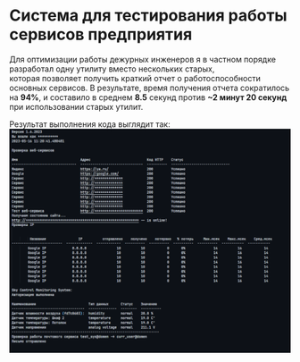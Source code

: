# Система для тестирования работы сервисов предприятия 
Для оптимизации работы дежурных инженеров я в частном порядке разработал одну утилиту вместо нескольких старых,  
которая позволяет получить краткий отчет о работоспособности основных сервисов. В результате, время получения отчета сократилось на **94%**, и составило в среднем **8.5** секунд против **~2 минут 20 секунд** при использовании старых утилит. 

Результат выполнения кода выглядит так: ![image](https://github.com/izyumovkirill/testing_sys/blob/b7ccac9e479fa5d6758485c6e4f60b0ac8bda393/Screenshot%202023-05-16%20114433.png)



